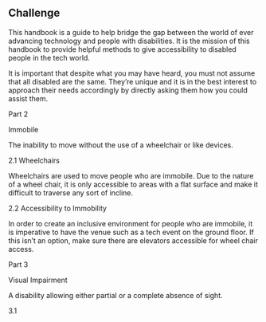 ## Challenge

This handbook is a guide to help bridge the gap between the world of ever advancing technology and people with disabilities. It is the mission of this handbook to provide helpful methods to give accessibility to disabled people in the tech world. 

It is important that despite what you may have heard, you must not assume that all disabled are the same. They’re unique and it is in the best interest to approach their needs accordingly by directly asking them how you could assist them. 

Part 2 

Immobile 

The inability to move without the use of a wheelchair or like devices.

2.1 Wheelchairs

Wheelchairs are used to move people who are immobile. Due to the nature of a wheel chair, it is only accessible to areas with a flat surface and make it difficult to traverse any sort of incline. 

2.2 Accessibility to Immobility

In order to create an inclusive environment for people who are immobile, it is imperative to have the venue such as a tech event on the ground floor. If this isn’t an option, make sure there are elevators accessible for wheel chair access. 

Part 3 

Visual Impairment

A disability allowing either partial or a complete absence of sight. 

3.1 


